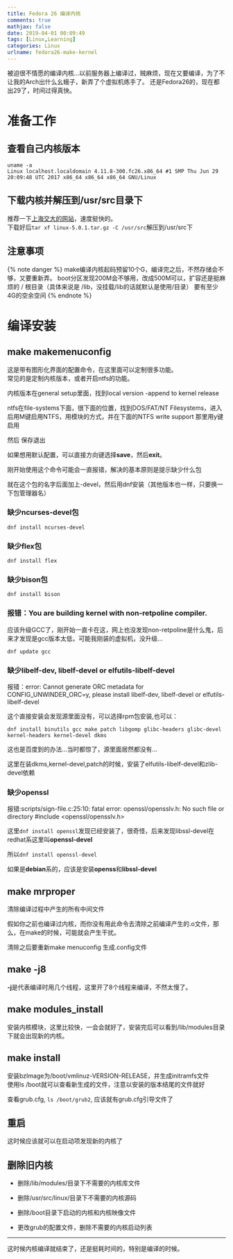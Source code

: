 ```yaml
---
title: Fedora 26 编译内核
comments: true
mathjax: false
date: 2019-04-01 00:09:49
tags: [Linux,Learning]
categories: Linux
urlname: fedora26-make-kernel
---
```


<meta name="referrer" content="no-referrer" />
被迫很不情愿的编译内核...以前服务器上编译过，贼麻烦，现在又要编译，为了不让我的Arch出什么幺蛾子，新弄了个虚拟机练手了。    
还是Fedora26的，现在都出29了，时间过得真快。

<!--more-->
# 准备工作
## 查看自己内核版本
    uname -a
    Linux localhost.localdomain 4.11.8-300.fc26.x86_64 #1 SMP Thu Jun 29 20:09:48 UTC 2017 x86_64 x86_64 x86_64 GNU/Linux

## 下载内核并解压到/usr/src目录下
推荐一下[上海交大的网站](http://ftp.sjtu.edu.cn/sites/ftp.kernel.org/pub/linux/kernel/v5.x/)，速度挺快的。  
下载好后`tar xf linux-5.0.1.tar.gz -C /usr/src`解压到/usr/src下

## 注意事项
{% note danger %}
make编译内核起码预留10个G，编译完之后，不然存储会不够，又要重新弄。
boot分区发现200M会不够用，改成500M可以，扩容还是挺麻烦的
/ 根目录（具体来说是 /lib，没挂载/lib的话就默认是使用/目录） 要有至少4G的空余空间
{% endnote %}

# 编译安装
## make makemenuconfig
这是带有图形化界面的配置命令，在这里面可以定制很多功能。  
常见的是定制内核版本，或者开启ntfs的功能。

内核版本在general setup里面，找到local version -append to kernel release

ntfs在file-systems下面，很下面的位置，找到DOS/FAT/NT Filesystems，进入后用M键启用NTFS，用模块的方式，并在下面的NTFS write support 那里用y键启用  

然后 保存退出

如果想用默认配置，可以直接方向键选择**save**，然后**exit**。

刚开始使用这个命令可能会一直报错，解决的基本原则是提示缺少什么包

就在这个包的名字后面加上-devel，然后用dnf安装（其他版本也一样，只要换一下包管理器名）

### 缺少ncurses-devel包
    dnf install ncurses-devel

### 缺少flex包
    dnf install flex

### 缺少bison包
    dnf install bison

### 报错：You are building kernel with non-retpoline compiler.
应该升级GCC了，刚开始一直卡在这，网上也没发现non-retpoline是什么鬼，后来才发现是gcc版本太低，可能我刚装的虚拟机，没升级...      

    dnf update gcc

### 缺少libelf-dev, libelf-devel or elfutils-libelf-devel
报错：error: Cannot generate ORC metadata for CONFIG_UNWINDER_ORC=y, please install libelf-dev, libelf-devel or elfutils-libelf-devel

这个直接安装会发现源里面没有，可以选择rpm包安装,也可以：

    dnf install binutils gcc make patch libgomp glibc-headers glibc-devel kernel-headers kernel-devel dkms

这也是百度到的办法...当时都惊了，源里面居然都没有...

这里在装dkms,kernel-devel,patch的时候，安装了elfutils-libelf-devel和zlib-devel依赖

### 缺少openssl
报错:scripts/sign-file.c:25:10: fatal error: openssl/opensslv.h: No such file or directory
 #include <openssl/opensslv.h>

 这里`dnf install openssl`发现已经安装了，很奇怪，后来发现libssl-devel在redhat系这里叫**openssl-devel**

所以`dnf install openssl-devel`

 如果是**debian**系的，应该是安装**openss**和**libssl-devel**

## make mrproper 
清除编译过程中产生的所有中间文件   

假如你之前也编译过内核，而你没有用此命令去清除之前编译产生的.o文件，那么，在make的时候，可能就会产生干扰。  

清除之后要重新make menuconfig 生成.config文件

## make -j8
**-j**是代表编译时用几个线程，这里开了8个线程来编译，不然太慢了。

## make modules_install
安装内核模块，这里比较快，一会会就好了，安装完后可以看到/lib/modules目录下就会出现新的内核。

## make install
安装bzImage为/boot/vmlinuz-VERSION-RELEASE，并生成initramfs文件  
使用ls /boot就可以查看新生成的文件，注意以安装的版本结尾的文件就好

查看grub.cfg, `ls /boot/grub2`, 应该就有grub.cfg引导文件了

## 重启
这时候应该就可以在启动项发现新的内核了

## 删除旧内核
- 删除/lib/modules/目录下不需要的内核库文件

- 删除/usr/src/linux/目录下不需要的内核源码

- 删除/boot目录下启动的内核和内核映像文件

- 更改grub的配置文件，删除不需要的内核启动列表

------------------
这时候内核编译就结束了，还是挺耗时间的，特别是编译的时候。

